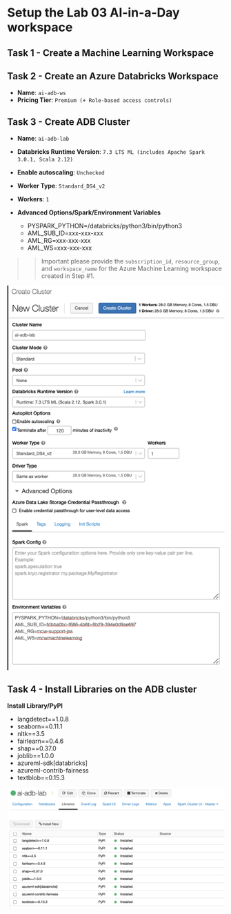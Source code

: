 # Setup the Lab 03 AI-in-a-Day workspace

## Task 1 - Create a Machine Learning Workspace

## Task 2 - Create an Azure Databricks Workspace

- **Name**: `ai-adb-ws`
- **Pricing Tier**: `Premium (+ Role-based access controls)`

## Task 3 - Create ADB Cluster

- **Name**: `ai-adb-lab`

- **Databricks Runtime Version**: `7.3 LTS ML (includes Apache Spark 3.0.1, Scala 2.12)`

- **Enable autoscaling**: `Unchecked`

- **Worker Type**: `Standard_DS4_v2`

- **Workers**: `1`

- **Advanced Options/Spark/Environment Variables**
    - PYSPARK_PYTHON=/databricks/python3/bin/python3
    - AML_SUB_ID=xxx-xxx-xxx
    - AML_RG=xxx-xxx-xxx
    - AML_WS=xxx-xxx-xxx

>> Important please provide the `subscription_id`, `resource_group`, and `workspace_name` for the Azure Machine Learning workspace created in Step #1.

![Create ADB Cluster](media/adb-cluster-1.png)

## Task 4 - Install Libraries on the ADB cluster

**Install Library/PyPI**
- langdetect==1.0.8
- seaborn==0.11.1
- nltk==3.5
- fairlearn==0.4.6
- shap==0.37.0
- joblib==1.0.0
- azureml-sdk[databricks]
- azureml-contrib-fairness
- textblob==0.15.3

![Install Libraries on the ADB cluster](media/adb-cluster-2.png)
